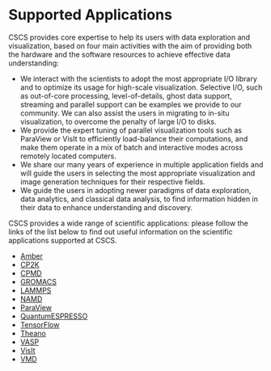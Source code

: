 # Supported Applications

CSCS provides core expertise to help its users with data exploration and visualization, based on four main activities with the aim of providing both the hardware and the software resources to achieve effective data understanding:

* We interact with the scientists to adopt the most appropriate I/O library and to optimize its usage for high-scale visualization. Selective I/O, such as out-of-core processing, level-of-details, ghost data support, streaming and parallel support can be examples we provide to our community. We can also assist the users in migrating to in-situ visualization, to overcome the penalty of large I/O to disks.
* We provide the expert tuning of parallel visualization tools such as ParaView or VisIt to efficiently load-balance their computations, and make them operate in a mix of batch and interactive modes across remotely located computers.
* We share our many years of experience in multiple application fields and will guide the users in selecting the most appropriate visualization and image generation techniques for their respective fields.
* We guide the users in adopting newer paradigms of data exploration, data analytics, and classical data analysis, to find information hidden in their data to enhance understanding and discovery.


CSCS provides a wide range of scientific applications: please follow the links of the list below to find out useful information on the scientific applications supported at CSCS.

* [Amber](amber)
* [CP2K](cp2k)
* [CPMD](cpmd)
* [GROMACS](gromacs)
* [LAMMPS](lammps)
* [NAMD](namd)
* [ParaView](paraview)
* [QuantumESPRESSO](quantumespresso)
* [TensorFlow](tensorflow)
* [Theano](theano)
* [VASP](vasp)
* [VisIt](visit)
* [VMD](vmd)
